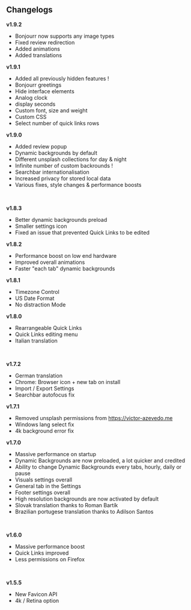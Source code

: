 

## Changelogs

**v1.9.2**

- Bonjourr now supports any image types
- Fixed review redirection
- Added animations
- Added translations

**v1.9.1**

- Added all previously hidden features !
- Bonjourr greetings
- Hide interface elements
- Analog clock
- display seconds
- Custom font, size and weight
- Custom CSS
- Select number of quick links rows


**v1.9.0**

- Added review popup
- Dynamic backgrounds by default
- Different unsplash collections for day & night
- Infinite number of custom backrounds !
- Searchbar internationalisation
- Increased privacy for stored local data
- Various fixes, style changes & performance boosts

<br />

**v1.8.3**

- Better dynamic backgrounds preload
- Smaller settings icon
- Fixed an issue that prevented Quick Links to be edited

**v1.8.2**

- Performance boost on low end hardware
- Improved overall animations
- Faster "each tab" dynamic backgrounds

**v1.8.1**

- Timezone Control
- US Date Format
- No distraction Mode

**v1.8.0**

- Rearrangeable Quick Links
- Quick Links editing menu
- Italian translation

<br />

**v1.7.2**

- German translation
- Chrome: Browser icon + new tab on install
- Import / Export Settings
- Searchbar autofocus fix

**v1.7.1**

- Removed unsplash permissions from https://victor-azevedo.me
- Windows lang select fix
- 4k background error fix

**v1.7.0**

- Massive performance on startup
- Dynamic Backgrounds are now preloaded, a lot quicker and credited
- Ability to change Dynamic Backgrounds every tabs, hourly, daily or pause
- Visuals settings overall
- General tab in the Settings
- Footer settings overall
- High resolution backgrounds are now activated by default
- Slovak translation thanks to Roman Bartík
- Brazilian portugese translation thanks to Adilson Santos

<br />

**v1.6.0**

- Massive performance boost
- Quick Links improved
- Less permissions on Firefox

<br />

**v1.5.5**

- New Favicon API
- 4k / Retina option
